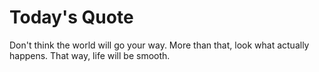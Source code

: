 # Today's Quote

Don't think the world will go your way. More than that, look what actually happens. That way, life will be smooth.
